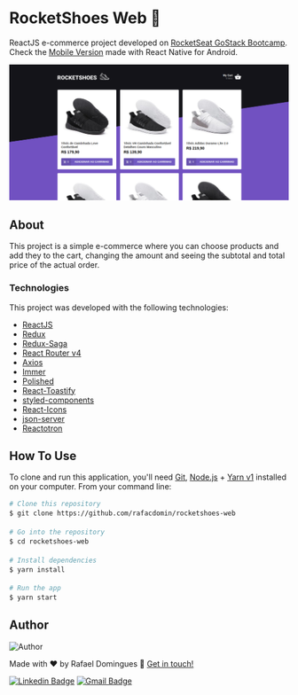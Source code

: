 # RocketShoes Web :rocket:

ReactJS e-commerce project developed on [RocketSeat GoStack Bootcamp](https://rocketseat.com.br/bootcamp). Check the [Mobile Version](https://github.com/rafacdomin/rocketshoes-mobile) made with React Native for Android.

![RocketShoes](.github/screencapture.png)

## About

This project is a simple e-commerce where you can choose products and add they to the cart, changing the amount and seeing the subtotal and total price of the actual order.

### Technologies

This project was developed with the following technologies:

- [ReactJS](https://reactjs.org/)
- [Redux](https://redux.js.org/)
- [Redux-Saga](https://redux-saga.js.org/)
- [React Router v4](https://github.com/ReactTraining/react-router)
- [Axios](https://github.com/axios/axios)
- [Immer](https://github.com/immerjs/immer)
- [Polished](https://polished.js.org/)
- [React-Toastify](https://fkhadra.github.io/react-toastify/)
- [styled-components](https://www.styled-components.com/)
- [React-Icons](https://react-icons.netlify.com/)
- [json-server](https://github.com/typicode/json-server)
- [Reactotron](https://infinite.red/reactotron)

## How To Use

To clone and run this application, you'll need [Git](https://git-scm.com), [Node.js](https://nodejs.org/) + [Yarn v1](https://classic.yarnpkg.com/) installed on your computer. From your command line:

```bash
# Clone this repository
$ git clone https://github.com/rafacdomin/rocketshoes-web

# Go into the repository
$ cd rocketshoes-web

# Install dependencies
$ yarn install

# Run the app
$ yarn start
```

## Author

<img  border-radius="50px" src="https://avatars3.githubusercontent.com/u/40310160?s=460&u=d2babe9b7f1c365955699550074910a1957525c8&v=4" width="100px" alt="Author"/>

Made with :heart: by Rafael Domingues :wave: [Get in touch!](https://www.linkedin.com/in/rafaelcodomingues/)

[![Linkedin Badge](https://img.shields.io/badge/-Rafael_Domingues-blue?style=flat-square&logo=Linkedin&logoColor=white&link=https://www.linkedin.com/in/rafaelcodomingues/)](https://www.linkedin.com/in/rafaelcodomingues/)
[![Gmail Badge](https://img.shields.io/badge/-rafaelcodomingues@gmail.com-c14438?style=flat-square&logo=Gmail&logoColor=white&link=mailto:rafaelcodomingues@gmail.com)](mailto:rafaelcodomingues@gmail.com)
